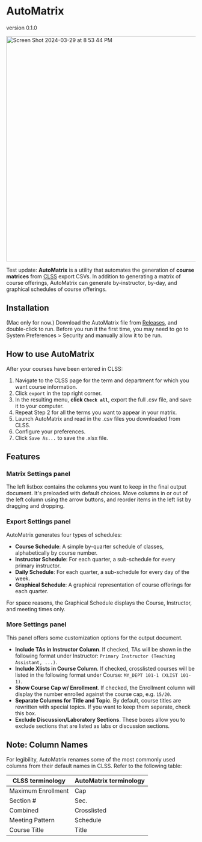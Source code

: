 # AutoMatrix
version 0.1.0

<img width="600" alt="Screen Shot 2024-03-29 at 8 53 44 PM" src="https://github.com/mtbtwsk/automatrix/assets/165427058/d95bc59a-1078-4386-9353-d5b300fc14fe">

Test update: **AutoMatrix** is a utility that automates the generation of **course matrices** from [CLSS](https://www.courseleaf.com/software/clss/) export CSVs. In addition to generating a matrix of course offerings, AutoMatrix can generate by-instructor, by-day, and graphical schedules of course offerings.

## Installation

(Mac only for now.) Download the AutoMatrix file from [Releases](https://github.com/mtbtwsk/automatrix/releases/tag/v0.1.0), and double-click to run. Before you run it the first time, you may need to go to System Preferences > Security and manually allow it to be run.

## How to use AutoMatrix 

After your courses have been entered in CLSS:

1. Navigate to the CLSS page for the term and department for which you want course information.
2. Click `export` in the top right corner. 
3. In the resulting menu, **click `Check all`**, export the full .csv file, and save it to your computer.
4. Repeat Step 2 for all the terms you want to appear in your matrix.
5. Launch AutoMatrix and read in the .csv files you downloaded from CLSS.
6. Configure your preferences.
7. Click `Save As...` to save the .xlsx file.

## Features

### Matrix Settings panel

The left listbox contains the columns you want to keep in the final output document. It's preloaded with default choices. Move columns in or out of the left column using the arrow buttons, and reorder items in the left list by dragging and dropping.

### Export Settings panel

AutoMatrix generates four types of schedules:

+ **Course Schedule**: A simple by-quarter schedule of classes, alphabetically by course number.
+ **Instructor Schedule**: For each quarter, a sub-schedule for every primary instructor.
+ **Daily Schedule**: For each quarter, a sub-schedule for every day of the week.
+ **Graphical Schedule**: A graphical representation of course offerings for each quarter.

For space reasons, the Graphical Schedule displays the Course, Instructor, and meeting times only.

### More Settings panel

This panel offers some customization options for the output document.

+ **Include TAs in Instructor Column**. If checked, TAs will be shown in the following format under Instructor: `Primary Instructor (Teaching Assistant, ...)`.
+ **Include Xlists in Course Column**. If checked, crosslisted courses will be listed in the following format under Course: `MY_DEPT 101-1 (XLIST 101-1)`.
+ **Show Course Cap w/ Enrollment**. If checked, the Enrollment column will display the number enrolled against the course cap, e.g. `15/20`.
+ **Separate Columns for Title and Topic**. By default, course titles are rewritten with special topics. If you want to keep them separate, check this box.
+ **Exclude Discussion/Laboratory Sections**. These boxes allow you to exclude sections that are listed as labs or discussion sections.

## Note: Column Names

For legibility, AutoMatrix renames some of the most commonly used columns from their default names in CLSS. Refer to the following table:

| CLSS terminology   | AutoMatrix terminology |
|--------------------|------------------------|
| Maximum Enrollment | Cap                    |
| Section #          | Sec.                   |
| Combined           | Crosslisted            |
| Meeting Pattern    | Schedule               |
| Course Title       | Title                  |









